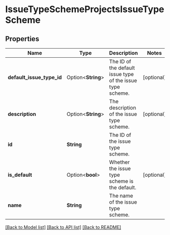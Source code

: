 # IssueTypeSchemeProjectsIssueTypeScheme

## Properties

Name | Type | Description | Notes
------------ | ------------- | ------------- | -------------
**default_issue_type_id** | Option<**String**> | The ID of the default issue type of the issue type scheme. | [optional]
**description** | Option<**String**> | The description of the issue type scheme. | [optional]
**id** | **String** | The ID of the issue type scheme. | 
**is_default** | Option<**bool**> | Whether the issue type scheme is the default. | [optional]
**name** | **String** | The name of the issue type scheme. | 

[[Back to Model list]](../README.md#documentation-for-models) [[Back to API list]](../README.md#documentation-for-api-endpoints) [[Back to README]](../README.md)


